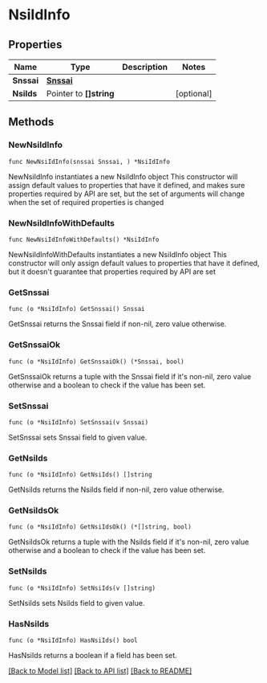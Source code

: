 # NsiIdInfo

## Properties

Name | Type | Description | Notes
------------ | ------------- | ------------- | -------------
**Snssai** | [**Snssai**](Snssai.md) |  | 
**NsiIds** | Pointer to **[]string** |  | [optional] 

## Methods

### NewNsiIdInfo

`func NewNsiIdInfo(snssai Snssai, ) *NsiIdInfo`

NewNsiIdInfo instantiates a new NsiIdInfo object
This constructor will assign default values to properties that have it defined,
and makes sure properties required by API are set, but the set of arguments
will change when the set of required properties is changed

### NewNsiIdInfoWithDefaults

`func NewNsiIdInfoWithDefaults() *NsiIdInfo`

NewNsiIdInfoWithDefaults instantiates a new NsiIdInfo object
This constructor will only assign default values to properties that have it defined,
but it doesn't guarantee that properties required by API are set

### GetSnssai

`func (o *NsiIdInfo) GetSnssai() Snssai`

GetSnssai returns the Snssai field if non-nil, zero value otherwise.

### GetSnssaiOk

`func (o *NsiIdInfo) GetSnssaiOk() (*Snssai, bool)`

GetSnssaiOk returns a tuple with the Snssai field if it's non-nil, zero value otherwise
and a boolean to check if the value has been set.

### SetSnssai

`func (o *NsiIdInfo) SetSnssai(v Snssai)`

SetSnssai sets Snssai field to given value.


### GetNsiIds

`func (o *NsiIdInfo) GetNsiIds() []string`

GetNsiIds returns the NsiIds field if non-nil, zero value otherwise.

### GetNsiIdsOk

`func (o *NsiIdInfo) GetNsiIdsOk() (*[]string, bool)`

GetNsiIdsOk returns a tuple with the NsiIds field if it's non-nil, zero value otherwise
and a boolean to check if the value has been set.

### SetNsiIds

`func (o *NsiIdInfo) SetNsiIds(v []string)`

SetNsiIds sets NsiIds field to given value.

### HasNsiIds

`func (o *NsiIdInfo) HasNsiIds() bool`

HasNsiIds returns a boolean if a field has been set.


[[Back to Model list]](../README.md#documentation-for-models) [[Back to API list]](../README.md#documentation-for-api-endpoints) [[Back to README]](../README.md)


